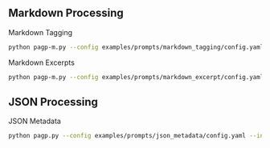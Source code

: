 ## Markdown Processing

Markdown Tagging

```sh
python pagp-m.py --config examples/prompts/markdown_tagging/config.yaml --folder examples/data/test_md/
```

Markdown Excerpts

```sh
python pagp-m.py --config examples/prompts/markdown_excerpt/config.yaml --folder examples/data/test_md/
```

## JSON Processing

JSON Metadata

```sh
python pagp.py --config examples/prompts/json_metadata/config.yaml --input examples/data/test.json --output "output_exmmple.json"
```
